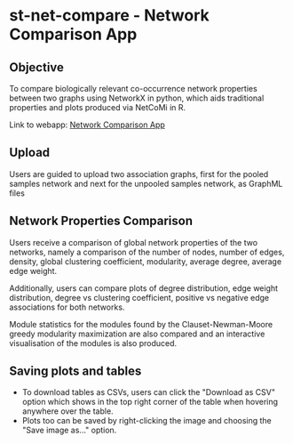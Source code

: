# st-net-compare - Network Comparison App

## Objective

To compare biologically relevant co-occurrence network properties between two graphs using NetworkX in python, which aids traditional properties and plots produced via NetCoMi in R.

Link to webapp: [Network Comparison App](https://st-net-compare.streamlit.app/)

## Upload

Users are guided to upload two association graphs, first for the pooled samples network and next for the unpooled samples network, as GraphML files

## Network Properties Comparison

Users receive a comparison of global network properties of the two networks, namely a comparison of the number of nodes, number of edges, density, global clustering coefficient, modularity, average degree, average edge weight.

Additionally, users can compare plots of degree distribution, edge weight distribution, degree vs clustering coefficient, positive vs negative edge associations for both networks.

Module statistics for the modules found by the Clauset-Newman-Moore greedy modularity maximization are also compared and an interactive visualisation of the modules is also produced.

## Saving plots and tables

- To download tables as CSVs, users can click the "Download as CSV" option which shows in the top right corner of the table when hovering anywhere over the table. 
- Plots too can be saved by right-clicking the image and choosing the "Save image as..." option.
